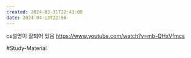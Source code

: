 ```yaml
---
created: 2024-03-31T22:41:00
date: 2024-04-13T22:56
---
```

cs설명이 잘되어 있음
https://www.youtube.com/watch?v=mb-QHxVfmcs

#Study-Material 